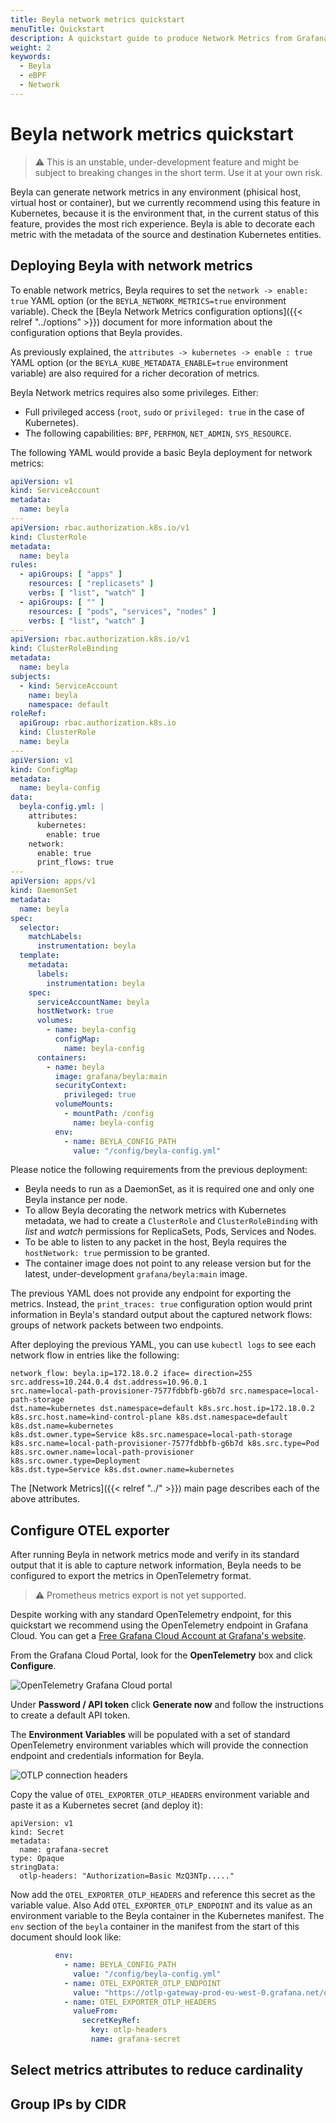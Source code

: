 ```yaml
---
title: Beyla network metrics quickstart
menuTitle: Quickstart
description: A quickstart guide to produce Network Metrics from Grafana Beyla
weight: 2
keywords:
  - Beyla
  - eBPF
  - Network
---
```


# Beyla network metrics quickstart

> ⚠️ This is an unstable, under-development feature and might be subject to breaking changes in
> the short term. Use it at your own risk.

Beyla can generate network metrics in any environment (phisical host, virtual host or container), but
we currently recommend using this feature in Kubernetes, because it is the environment that, in the current status
of this feature, provides the most rich experience. Beyla is able to decorate each metric with the
metadata of the source and destination Kubernetes entities. 

## Deploying Beyla with network metrics

To enable network metrics, Beyla requires to set the `network -> enable: true` YAML option (or 
the `BEYLA_NETWORK_METRICS=true` environment variable). Check the 
[Beyla Network Metrics configuration options]({{< relref "../options" >}}) document for more
information about the configuration options that Beyla provides.

As previously explained, the `attributes -> kubernetes -> enable : true` YAML option (or the
`BEYLA_KUBE_METADATA_ENABLE=true` environment variable) are also required for a richer 
decoration of metrics.

Beyla Network metrics requires also some privileges. Either:

* Full privileged access (`root`, `sudo` or `privileged: true` in the case of Kubernetes).
* The following capabilities: `BPF`, `PERFMON`, `NET_ADMIN`, `SYS_RESOURCE`.

The following YAML would provide a basic Beyla deployment for network metrics:

```yaml
apiVersion: v1
kind: ServiceAccount
metadata:
  name: beyla
---
apiVersion: rbac.authorization.k8s.io/v1
kind: ClusterRole
metadata:
  name: beyla
rules:
  - apiGroups: [ "apps" ]
    resources: [ "replicasets" ]
    verbs: [ "list", "watch" ]
  - apiGroups: [ "" ]
    resources: [ "pods", "services", "nodes" ]
    verbs: [ "list", "watch" ]
---
apiVersion: rbac.authorization.k8s.io/v1
kind: ClusterRoleBinding
metadata:
  name: beyla
subjects:
  - kind: ServiceAccount
    name: beyla
    namespace: default
roleRef:
  apiGroup: rbac.authorization.k8s.io
  kind: ClusterRole
  name: beyla
---
apiVersion: v1
kind: ConfigMap
metadata:
  name: beyla-config
data:
  beyla-config.yml: |
    attributes:
      kubernetes:
        enable: true
    network:
      enable: true
      print_flows: true
---
apiVersion: apps/v1
kind: DaemonSet
metadata:
  name: beyla
spec:
  selector:
    matchLabels:
      instrumentation: beyla
  template:
    metadata:
      labels:
        instrumentation: beyla
    spec:
      serviceAccountName: beyla
      hostNetwork: true
      volumes:
        - name: beyla-config
          configMap:
            name: beyla-config
      containers:
        - name: beyla
          image: grafana/beyla:main
          securityContext:
            privileged: true
          volumeMounts:
            - mountPath: /config
              name: beyla-config
          env:
            - name: BEYLA_CONFIG_PATH
              value: "/config/beyla-config.yml"
```

Please notice the following requirements from the previous deployment:
* Beyla needs to run as a DaemonSet, as it is required one and only one Beyla instance per node.
* To allow Beyla decorating the network metrics with Kubernetes metadata,
  we had to create a `ClusterRole` and `ClusterRoleBinding` with _list_ and _watch_ permissions
  for ReplicaSets, Pods, Services and Nodes.
* To be able to listen to any packet in the host, Beyla requires the `hostNetwork: true` permission
  to be granted.
* The container image does not point to any release version but for the latest, under-development
  `grafana/beyla:main` image.

The previous YAML does not provide any endpoint for exporting the metrics. Instead, the `print_traces: true`
configuration option would print information in Beyla's standard output about the captured network flows:
groups of network packets between two endpoints.

After deploying the previous YAML, you can use `kubectl logs` to see each network flow in entries like
the following:

```
network_flow: beyla.ip=172.18.0.2 iface= direction=255 src.address=10.244.0.4 dst.address=10.96.0.1
src.name=local-path-provisioner-7577fdbbfb-g6b7d src.namespace=local-path-storage
dst.name=kubernetes dst.namespace=default k8s.src.host.ip=172.18.0.2
k8s.src.host.name=kind-control-plane k8s.dst.namespace=default k8s.dst.name=kubernetes
k8s.dst.owner.type=Service k8s.src.namespace=local-path-storage
k8s.src.name=local-path-provisioner-7577fdbbfb-g6b7d k8s.src.type=Pod
k8s.src.owner.name=local-path-provisioner k8s.src.owner.type=Deployment
k8s.dst.type=Service k8s.dst.owner.name=kubernetes
```

The [Network Metrics]({{< relref "../" >}}) main page describes each of the above attributes.

## Configure OTEL exporter

After running Beyla in network metrics mode and verify in its standard output that it is able
to capture network information, Beyla needs to be configured to export the metrics in OpenTelemetry
format.

> ⚠️ Prometheus metrics export is not yet supported.

Despite working with any standard OpenTelemetry endpoint, for this quickstart we recommend using
the OpenTelemetry endpoint in Grafana Cloud. You can get a [Free Grafana Cloud Account at Grafana's website](/pricing/).

From the Grafana Cloud Portal, look for the **OpenTelemetry** box and click **Configure**.

![OpenTelemetry Grafana Cloud portal](https://grafana.com/media/docs/grafana-cloud/beyla/quickstart/otel-cloud-portal-box.png)

Under **Password / API token** click **Generate now** and follow the instructions to create a default API token.

The **Environment Variables** will be populated with a set of standard OpenTelemetry environment variables which will provide the connection endpoint and credentials information for Beyla.

![OTLP connection headers](https://grafana.com/media/docs/grafana-cloud/beyla/quickstart/otlp-connection-headers.png)

Copy the value of `OTEL_EXPORTER_OTLP_HEADERS` environment variable and paste it as a Kubernetes
secret (and deploy it):
```
apiVersion: v1
kind: Secret
metadata:
  name: grafana-secret
type: Opaque
stringData:
  otlp-headers: "Authorization=Basic MzQ3NTp....."
```

Now add the `OTEL_EXPORTER_OTLP_HEADERS` and reference this secret as the variable value.
Also Add `OTEL_EXPORTER_OTLP_ENDPOINT` and its value as an environment variable to the Beyla
container in the Kubernetes manifest. The `env` section of the `beyla` container in the
manifest from the start of this document should look like:

```yaml
          env:
            - name: BEYLA_CONFIG_PATH
              value: "/config/beyla-config.yml"
            - name: OTEL_EXPORTER_OTLP_ENDPOINT
              value: "https://otlp-gateway-prod-eu-west-0.grafana.net/otlp"
            - name: OTEL_EXPORTER_OTLP_HEADERS
              valueFrom:
                secretKeyRef:
                  key: otlp-headers
                  name: grafana-secret
```

## Select metrics attributes to reduce cardinality


## Group IPs by CIDR